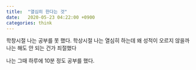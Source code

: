 ```yaml
---
title:  "열심히 한다는 것"
date:   2020-05-23 04:22:00 +0900
categories: think
---
```


학창시절 나는 공부를 못 했다.
학상시절 나는 열심히 하는데 왜 성적이 오르지 않을까
나는 해도 안 되는 건가 죄절했다

나는 그때 하루에 10분 정도 공부를 했다.